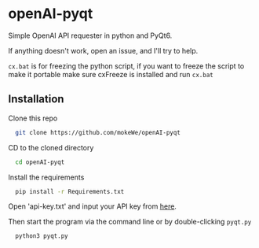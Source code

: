 # openAI-pyqt
 Simple OpenAI API requester in python and PyQt6.

 If anything doesn't work, open an issue, and I'll try to help.

`cx.bat` is for freezing the python script, if you want to freeze the script to make it portable make sure cxFreeze is installed and run `cx.bat`
## Installation

Clone this repo

```bash
  git clone https://github.com/mokeWe/openAI-pyqt
```
CD to the cloned directory
```bash
  cd openAI-pyqt
```
Install the requirements
```bash
  pip install -r Requirements.txt
```
Open 'api-key.txt' and input your API key from [here](https://openai.com/login).

Then start the program via the command line or by double-clicking `pyqt.py`
```bash
  python3 pyqt.py
```

